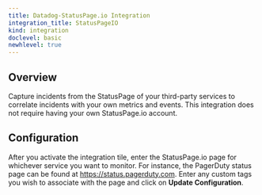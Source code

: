 ```yaml
---
title: Datadog-StatusPage.io Integration
integration_title: StatusPageIO
kind: integration
doclevel: basic
newhlevel: true
---
```


## Overview

Capture incidents from the StatusPage of your third-party services to correlate incidents with your own metrics and events. This integration does not require having your own StatusPage.io account.

## Configuration

After you activate the integration tile, enter the StatusPage.io page for whichever service you want to monitor. For instance, the PagerDuty status page can be found at https://status.pagerduty.com. Enter any custom tags you wish to associate with the page and click on **Update Configuration**.


